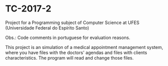 # TC-2017-2
Project for a Programming subject of Computer Science at UFES (Universidade Federal do Espírito Santo)

Obs.: Code comments in portuguese for evaluation reasons.

  This project is an simulation of a medical appointment management system, where you have files with the doctors' agendas and files with clients characteristics. The program will read and change those files.
